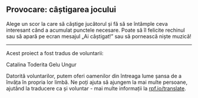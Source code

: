 ## Provocare: câștigarea jocului

Alege un scor la care să câștige jucătorul și fă să se întâmple ceva interesant când a acumulat punctele necesare. Poate să îl felicite rechinul sau să apară pe ecran mesajul „Ai câștigat!” sau să pornească niște muzică!

***

Acest proiect a fost tradus de voluntarii:

Catalina Toderita
Gelu Ungur

Datorită voluntarilor, putem oferi oamenilor din întreaga lume șansa de a învăța în propria lor limbă. Ne poți ajuta să ajungem la mai multe persoane, ajutând la traducere ca și voluntar - mai multe informații la [rpf.io/translate](https://rpf.io/translate).